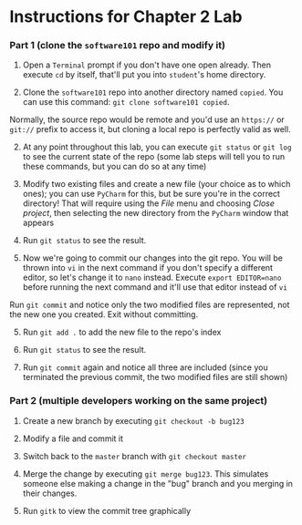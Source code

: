 # Instructions for Chapter 2 Lab

### Part 1 (clone the `software101` repo and modify it)

1. Open a `Terminal` prompt if you don't have one open already.
Then execute `cd` by itself, that'll put you into `student`'s home
directory.

1. Clone the `software101` repo into another directory named `copied`.
You can use this command:  `git clone software101 copied`.

Normally, the source repo would be remote and you'd use an `https://`
or `git://` prefix to access it, but cloning a local repo is perfectly
valid as well.

2. At any point throughout this lab, you can execute `git status` or
`git log` to see the current state of the repo (some lab steps will
tell you to run these commands, but you can do so at any time)

2. Modify two existing files and create a new file (your choice as
to which ones); you can use `PyCharm` for this, but be sure you're
in the correct directory!  That will require using the _File_ menu
and choosing _Close project_, then selecting the new directory from
the `PyCharm` window that appears

3. Run `git status` to see the result.

4. Now we're going to commit our changes into the git repo.  You
will be thrown into `vi` in the next command if you don't specify
a different editor, so let's change it to `nano` instead.  Execute
`export EDITOR=nano` before running the next command and it'll use
that editor instead of `vi`

Run `git commit` and notice only the two modified files are
represented, not the new one you created.  Exit without committing.

5. Run `git add .` to add the new file to the repo's index

6. Run `git status` to see the result.

7. Run `git commit` again and notice all three are included (since you
terminated the previous commit, the two modified files are still shown)

### Part 2 (multiple developers working on the same project)

1. Create a new branch by executing `git checkout -b bug123`

3. Modify a file and commit it

4. Switch back to the `master` branch with `git checkout master`

5. Merge the change by executing `git merge bug123`.  This simulates
someone else making a change in the "bug" branch and you merging in
their changes.

6. Run `gitk` to view the commit tree graphically
